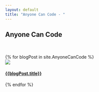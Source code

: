 ```yaml
---
layout: default
title: "Anyone Can Code - "
---
```


<h2>Anyone Can Code</h2>
<br><br>

<div class="container-fluid padding">
<div class="row text-center padding">
{% for blogPost in site.AnyoneCanCode %}

<div class="col-xs-12 col-sm-6 col-md-4">
            <div class="imageText padding">
                <a href="{{blogPost.url}}" class="hvr-grow-shadow">
                <img src="assets/{{blogPost.imageurl}}" class="img-fluid">
                <span class="title"><h4>{{blogPost.title}}</h4></span>
                </a>
            </div>
                    
</div>


{% endfor %}
</div>
</div>